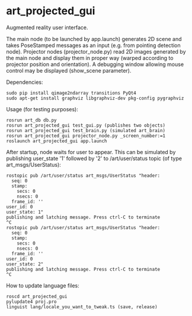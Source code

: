 # art_projected_gui
Augmented reality user interface.

The main node (to be launched by app.launch) generates 2D scene and takes PoseStamped messages as an input (e.g. from pointing detection node). Projector nodes (projector_node.py) read 2D images generated by the main node and display them in proper way (warped according to projector position and orientation). A debugging window allowing mouse control may be displayed (show_scene parameter).

Dependencies:
```
sudo pip install qimage2ndarray transitions PyQt4
sudo apt-get install graphviz libgraphviz-dev pkg-config pygraphviz
```

Usage (for testing purposes):

```
rosrun art_db db.py
rosrun art_projected_gui test_gui.py (publishes two objects)
rosrun art_projected_gui test_brain.py (simulated art_brain)
rosrun art_projected_gui projector_node.py _screen_number:=1
roslaunch art_projected_gui app.launch
```

After startup, node waits for user to appear. This can be simulated by publishing user_state '1' followed by '2' to /art/user/status topic (of type art_msgs/UserStatus):

```
rostopic pub /art/user/status art_msgs/UserStatus "header:
  seq: 0
  stamp:
    secs: 0
    nsecs: 0
  frame_id: ''
user_id: 0
user_state: 1"
publishing and latching message. Press ctrl-C to terminate
^C
rostopic pub /art/user/status art_msgs/UserStatus "header:
  seq: 0
  stamp:
    secs: 0
    nsecs: 0
  frame_id: ''
user_id: 0
user_state: 2"
publishing and latching message. Press ctrl-C to terminate
^C
```

How to update language files:

```
roscd art_projected_gui
pylupdate4 proj.pro
linguist lang/locale_you_want_to_tweak.ts (save, release)
```
